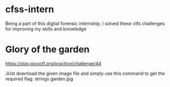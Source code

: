 # cfss-intern
Being a part of this digital forensic internship, I solved these ctfs challenges for improving my skills and knowledge

# Glory of the garden
https://play.picoctf.org/practice/challenge/44

JUst download the given image file and simply use this command to get the required flag:  strings garden.jpg
